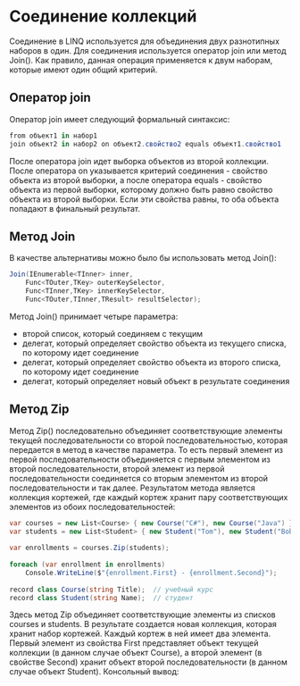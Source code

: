 # Соединение коллекций
Соединение в LINQ используется для объединения двух разнотипных наборов в один. Для соединения используется оператор join или метод Join(). Как правило, данная операция применяется к двум наборам, которые имеют один общий критерий.

## Оператор join
Оператор join имеет следующий формальный синтаксис:

```C#
from объект1 in набор1
join объект2 in набор2 on объект2.свойство2 equals объект1.свойство1
```
После оператора join идет выборка объектов из второй коллекции. После оператора on указывается критерий соединения - свойство объекта из второй выборки, а после оператора equals - свойство объекта из первой выборки, которому должно быть равно свойство объекта из второй выборки. Если эти свойства равны, то оба объекта попадают в финальный результат.

## Метод Join

В качестве альтернативы можно было бы использовать метод Join():

```C#
Join(IEnumerable<TInner> inner, 
    Func<TOuter,TKey> outerKeySelector, 
    Func<TInner,TKey> innerKeySelector, 
    Func<TOuter,TInner,TResult> resultSelector);
```
Метод Join() принимает четыре параметра:
- второй список, который соединяем с текущим
- делегат, который определяет свойство объекта из текущего списка, по которому идет соединение
- делегат, который определяет свойство объекта из второго списка, по которому идет соединение
- делегат, который определяет новый объект в результате соединения

## Метод Zip
Метод Zip() последовательно объединяет соответствующие элементы текущей последовательности со второй последовательностью, которая передается в метод в качестве параметра. То есть первый элемент из первой последовательности объединяется с первым элементом из второй последовательности, второй элемент из первой последовательности соединяется со вторым элементом из второй последовательности и так далее. Результатом метода является коллекция кортежей, где каждый кортеж хранит пару соответствующих элементов из обоих последовательностей:
```C#
var courses = new List<Course> { new Course("C#"), new Course("Java") };
var students = new List<Student> { new Student("Tom"), new Student("Bob") };
 
var enrollments = courses.Zip(students);
 
foreach (var enrollment in enrollments)
    Console.WriteLine($"{enrollment.First} - {enrollment.Second}");
 
record class Course(string Title);  // учебный курс
record class Student(string Name);  // студент
```
Здесь метод Zip объединяет соответствующие элементы из списков courses и students. В результате создается новая коллекция, которая хранит набор кортежей. Каждый кортеж в ней имеет два элемента. Первый элемент из свойства First представляет объект текущей коллекции (в данном случае объект Course), а второй элемент (в свойстве Second) хранит объект второй последовательности (в данном случае объект Student). Консольный вывод:


